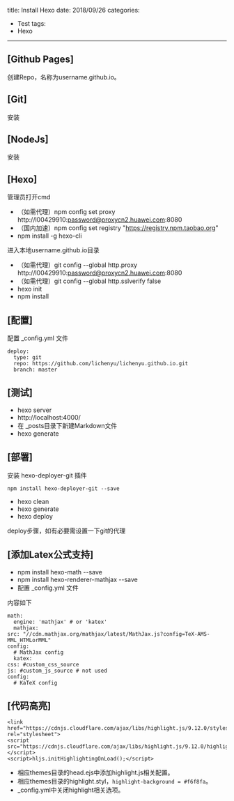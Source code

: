 title: Install Hexo
date: 2018/09/26
categories:
- Test
tags:
- Hexo
---


## [Github Pages] ##

创建Repo，名称为username.github.io。

## [Git] ##

安装

## [NodeJs] ##

安装

## [Hexo] ##

管理员打开cmd

- （如需代理）npm config set proxy http://l00429910:password@proxycn2.huawei.com:8080
- （国内加速）npm config set registry "https://registry.npm.taobao.org"
- npm install -g hexo-cli

进入本地username.github.io目录

- （如需代理）git config --global http.proxy http://l00429910:password@proxycn2.huawei.com:8080
- （如需代理）git config --global http.sslverify false
- hexo init
- npm install

## [配置] ##

配置 _config.yml 文件

    deploy:
      type: git
      repo: https://github.com/lichenyu/lichenyu.github.io.git
      branch: master

## [测试] ##

- hexo server
- http://localhost:4000/
- 在 _posts目录下新建Markdown文件
- hexo generate

## [部署] ##

安装 hexo-deployer-git 插件

	npm install hexo-deployer-git --save

- hexo clean
- hexo generate
- hexo deploy

deploy步骤，如有必要需设置一下git的代理

## [添加Latex公式支持] ##

- npm install hexo-math --save
- npm install hexo-renderer-mathjax --save
- 配置 _config.yml 文件

内容如下

    math:
      engine: 'mathjax' # or 'katex'
      mathjax:
    src: "//cdn.mathjax.org/mathjax/latest/MathJax.js?config=TeX-AMS-MML_HTMLorMML"
    config:
      # MathJax config
      katex:
    css: #custom_css_source
    js: #custom_js_source # not used
    config:
      # KaTeX config

## [代码高亮] ##

    <link href="https://cdnjs.cloudflare.com/ajax/libs/highlight.js/9.12.0/styles/github.min.css" rel="stylesheet">
    <script src="https://cdnjs.cloudflare.com/ajax/libs/highlight.js/9.12.0/highlight.min.js"></script>
    <script>hljs.initHighlightingOnLoad();</script>

- 相应themes目录的head.ejs中添加highlight.js相关配置。
- 相应themes目录的highlight.styl，`highlight-background = #f6f8fa`。
- _config.yml中关闭highlight相关选项。

